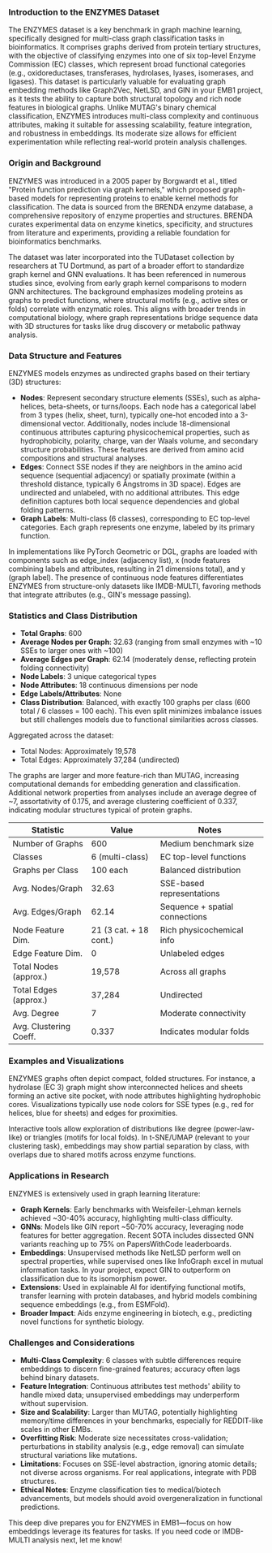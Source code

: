### Introduction to the ENZYMES Dataset
The ENZYMES dataset is a key benchmark in graph machine learning, specifically designed for multi-class graph classification tasks in bioinformatics. It comprises graphs derived from protein tertiary structures, with the objective of classifying enzymes into one of six top-level Enzyme Commission (EC) classes, which represent broad functional categories (e.g., oxidoreductases, transferases, hydrolases, lyases, isomerases, and ligases). This dataset is particularly valuable for evaluating graph embedding methods like Graph2Vec, NetLSD, and GIN in your EMB1 project, as it tests the ability to capture both structural topology and rich node features in biological graphs. Unlike MUTAG's binary chemical classification, ENZYMES introduces multi-class complexity and continuous attributes, making it suitable for assessing scalability, feature integration, and robustness in embeddings. Its moderate size allows for efficient experimentation while reflecting real-world protein analysis challenges.

### Origin and Background
ENZYMES was introduced in a 2005 paper by Borgwardt et al., titled "Protein function prediction via graph kernels," which proposed graph-based models for representing proteins to enable kernel methods for classification. The data is sourced from the BRENDA enzyme database, a comprehensive repository of enzyme properties and structures. BRENDA curates experimental data on enzyme kinetics, specificity, and structures from literature and experiments, providing a reliable foundation for bioinformatics benchmarks.

The dataset was later incorporated into the TUDataset collection by researchers at TU Dortmund, as part of a broader effort to standardize graph kernel and GNN evaluations. It has been referenced in numerous studies since, evolving from early graph kernel comparisons to modern GNN architectures. The background emphasizes modeling proteins as graphs to predict functions, where structural motifs (e.g., active sites or folds) correlate with enzymatic roles. This aligns with broader trends in computational biology, where graph representations bridge sequence data with 3D structures for tasks like drug discovery or metabolic pathway analysis.

### Data Structure and Features
ENZYMES models enzymes as undirected graphs based on their tertiary (3D) structures:
- **Nodes**: Represent secondary structure elements (SSEs), such as alpha-helices, beta-sheets, or turns/loops. Each node has a categorical label from 3 types (helix, sheet, turn), typically one-hot encoded into a 3-dimensional vector. Additionally, nodes include 18-dimensional continuous attributes capturing physicochemical properties, such as hydrophobicity, polarity, charge, van der Waals volume, and secondary structure probabilities. These features are derived from amino acid compositions and structural analyses.
- **Edges**: Connect SSE nodes if they are neighbors in the amino acid sequence (sequential adjacency) or spatially proximate (within a threshold distance, typically 6 Ångstroms in 3D space). Edges are undirected and unlabeled, with no additional attributes. This edge definition captures both local sequence dependencies and global folding patterns.
- **Graph Labels**: Multi-class (6 classes), corresponding to EC top-level categories. Each graph represents one enzyme, labeled by its primary function.

In implementations like PyTorch Geometric or DGL, graphs are loaded with components such as edge_index (adjacency list), x (node features combining labels and attributes, resulting in 21 dimensions total), and y (graph label). The presence of continuous node features differentiates ENZYMES from structure-only datasets like IMDB-MULTI, favoring methods that integrate attributes (e.g., GIN's message passing).

### Statistics and Class Distribution
- **Total Graphs**: 600
- **Average Nodes per Graph**: 32.63 (ranging from small enzymes with ~10 SSEs to larger ones with ~100)
- **Average Edges per Graph**: 62.14 (moderately dense, reflecting protein folding connectivity)
- **Node Labels**: 3 unique categorical types
- **Node Attributes**: 18 continuous dimensions per node
- **Edge Labels/Attributes**: None
- **Class Distribution**: Balanced, with exactly 100 graphs per class (600 total / 6 classes = 100 each). This even split minimizes imbalance issues but still challenges models due to functional similarities across classes.

Aggregated across the dataset:
- Total Nodes: Approximately 19,578
- Total Edges: Approximately 37,284 (undirected)

The graphs are larger and more feature-rich than MUTAG, increasing computational demands for embedding generation and classification. Additional network properties from analyses include an average degree of ~7, assortativity of 0.175, and average clustering coefficient of 0.337, indicating modular structures typical of protein graphs.

| Statistic                  | Value          | Notes |
|----------------------------|----------------|-------|
| Number of Graphs           | 600            | Medium benchmark size |
| Classes                    | 6 (multi-class)| EC top-level functions |
| Graphs per Class           | 100 each       | Balanced distribution |
| Avg. Nodes/Graph           | 32.63          | SSE-based representations |
| Avg. Edges/Graph           | 62.14          | Sequence + spatial connections |
| Node Feature Dim.          | 21 (3 cat. + 18 cont.) | Rich physicochemical info |
| Edge Feature Dim.          | 0              | Unlabeled edges |
| Total Nodes (approx.)      | 19,578         | Across all graphs |
| Total Edges (approx.)      | 37,284         | Undirected |
| Avg. Degree                | 7              | Moderate connectivity |
| Avg. Clustering Coeff.     | 0.337          | Indicates modular folds |

### Examples and Visualizations
ENZYMES graphs often depict compact, folded structures. For instance, a hydrolase (EC 3) graph might show interconnected helices and sheets forming an active site pocket, with node attributes highlighting hydrophobic cores. Visualizations typically use node colors for SSE types (e.g., red for helices, blue for sheets) and edges for proximities.

Interactive tools allow exploration of distributions like degree (power-law-like) or triangles (motifs for local folds). In t-SNE/UMAP (relevant to your clustering task), embeddings may show partial separation by class, with overlaps due to shared motifs across enzyme functions.




### Applications in Research
ENZYMES is extensively used in graph learning literature:
- **Graph Kernels**: Early benchmarks with Weisfeiler-Lehman kernels achieved ~30-40% accuracy, highlighting multi-class difficulty.
- **GNNs**: Models like GIN report ~50-70% accuracy, leveraging node features for better aggregation. Recent SOTA includes dissected GNN variants reaching up to 75% on PapersWithCode leaderboards.
- **Embeddings**: Unsupervised methods like NetLSD perform well on spectral properties, while supervised ones like InfoGraph excel in mutual information tasks. In your project, expect GIN to outperform on classification due to its isomorphism power.
- **Extensions**: Used in explainable AI for identifying functional motifs, transfer learning with protein databases, and hybrid models combining sequence embeddings (e.g., from ESMFold).
- **Broader Impact**: Aids enzyme engineering in biotech, e.g., predicting novel functions for synthetic biology.

### Challenges and Considerations
- **Multi-Class Complexity**: 6 classes with subtle differences require embeddings to discern fine-grained features; accuracy often lags behind binary datasets.
- **Feature Integration**: Continuous attributes test methods' ability to handle mixed data; unsupervised embeddings may underperform without supervision.
- **Size and Scalability**: Larger than MUTAG, potentially highlighting memory/time differences in your benchmarks, especially for REDDIT-like scales in other EMBs.
- **Overfitting Risk**: Moderate size necessitates cross-validation; perturbations in stability analysis (e.g., edge removal) can simulate structural variations like mutations.
- **Limitations**: Focuses on SSE-level abstraction, ignoring atomic details; not diverse across organisms. For real applications, integrate with PDB structures.
- **Ethical Notes**: Enzyme classification ties to medical/biotech advancements, but models should avoid overgeneralization in functional predictions.

This deep dive prepares you for ENZYMES in EMB1—focus on how embeddings leverage its features for tasks. If you need code or IMDB-MULTI analysis next, let me know!